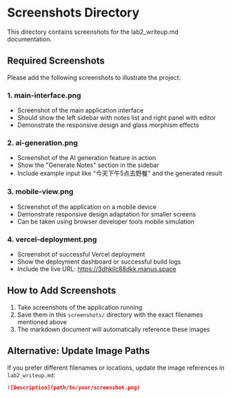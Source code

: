 # Screenshots Directory

This directory contains screenshots for the lab2_writeup.md documentation.

## Required Screenshots

Please add the following screenshots to illustrate the project:

### 1. main-interface.png
- Screenshot of the main application interface
- Should show the left sidebar with notes list and right panel with editor
- Demonstrate the responsive design and glass morphism effects

### 2. ai-generation.png  
- Screenshot of the AI generation feature in action
- Show the "Generate Notes" section in the sidebar
- Include example input like "今天下午5点去野餐" and the generated result

### 3. mobile-view.png
- Screenshot of the application on a mobile device
- Demonstrate responsive design adaptation for smaller screens
- Can be taken using browser developer tools mobile simulation

### 4. vercel-deployment.png
- Screenshot of successful Vercel deployment
- Show the deployment dashboard or successful build logs
- Include the live URL: https://3dhkilc88dkk.manus.space

## How to Add Screenshots

1. Take screenshots of the application running
2. Save them in this `screenshots/` directory with the exact filenames mentioned above
3. The markdown document will automatically reference these images

## Alternative: Update Image Paths

If you prefer different filenames or locations, update the image references in `lab2_writeup.md`:

```markdown
![Description](path/to/your/screenshot.png)
```